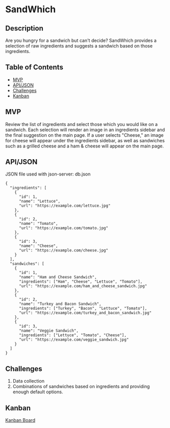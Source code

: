 # SandWhich

## Description

Are you hungry for a sandwich but can't decide? SandWhich provides a selection of raw ingredients and suggests a sandwich based on those ingredients.

## Table of Contents

- [MVP](#MVP)
- [API/JSON](#API/JSON)
- [Challenges](#Challenges)
- [Kanban](#Kanban)

## MVP

Review the list of ingredients and select those which you would like on a sandwich. Each selection will render an image in an ingredients sidebar and the final suggestion on the main page. If a user selects "Cheese," an image for cheese will appear under the ingredients sidebar, as well as sandwiches such as a grilled cheese and a ham & cheese will appear on the main page.

## API/JSON

JSON file used with json-server: db.json


```
{
  "ingredients": [
    {
      "id": 1,
      "name": "Lettuce",
      "url": "https://example.com/lettuce.jpg"
    },
    {
      "id": 2,
      "name": "Tomato",
      "url": "https://example.com/tomato.jpg"
    },
    {
      "id": 3,
      "name": "Cheese",
      "url": "https://example.com/cheese.jpg"
    }
  ],
  "sandwiches": [
    {
      "id": 1,
      "name": "Ham and Cheese Sandwich",
      "ingredients": ["Ham", "Cheese", "Lettuce", "Tomato"],
      "url": "https://example.com/ham_and_cheese_sandwich.jpg"
    },
    {
      "id": 2,
      "name": "Turkey and Bacon Sandwich",
      "ingredients": ["Turkey", "Bacon", "Lettuce", "Tomato"],
      "url": "https://example.com/turkey_and_bacon_sandwich.jpg"
    },
    {
      "id": 3,
      "name": "Veggie Sandwich",
      "ingredients": ["Lettuce", "Tomato", "Cheese"],
      "url": "https://example.com/veggie_sandwich.jpg"
    }
  ]
}

```

## Challenges

1. Data collection
2. Combinations of sandwiches based on ingredients and providing enough default options.

## Kanban

[Kanban Board](https://trello.com/b/GtB1xzf0/sandwhich)


